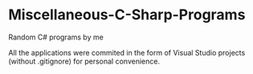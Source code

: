 # Miscellaneous-C-Sharp-Programs
Random C# programs by me

All the applications were commited in the form of Visual Studio projects (without .gitignore) for personal convenience.
